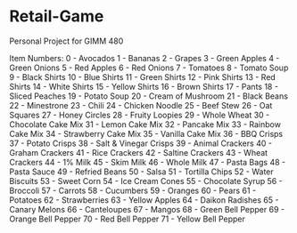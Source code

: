 # Retail-Game
Personal Project for GIMM 480

Item Numbers:
0 - Avocados
1 - Bananas
2 - Grapes
3 - Green Apples
4 - Green Onions
5 - Red Apples
6 - Red Onions
7 - Tomatoes
8 - Tomato Soup
9 - Black Shirts
10 - Blue Shirts
11 - Green Shirts
12 - Pink Shirts
13 - Red Shirts
14 - White Shirts
15 - Yellow Shirts
16 - Brown Shirts
17 - Pants
18 - Sliced Peaches
19 - Potato Soup
20 - Cream of Mushroom
21 - Black Beans
22 - Minestrone
23 - Chili
24 - Chicken Noodle
25 - Beef Stew
26 - Oat Squares
27 - Honey Circles
28 - Fruity Loopies
29 - Whole Wheat
30 - Chocolate Cake Mix
31 - Lemon Cake Mix
32 - Pancake Mix
33 - Rainbow Cake Mix
34 - Strawberry Cake Mix
35 - Vanilla Cake Mix
36 - BBQ Crisps
37 - Potato Crisps
38 - Salt & Vinegar Crisps
39 - Animal Crackers
40 - Graham Crackers
41 - Rice Crackers
42 - Saltine Crackers
43 - Wheat Crackers
44 - 1% Milk
45 - Skim Milk
46 - Whole Milk
47 - Pasta Bags
48 - Pasta Sauce
49 - Refried Beans
50 - Salsa
51 - Tortilla Chips
52 - Water Biscuits
53 - Sweet Corn
54 - Ice Cream Cones
55 - Chocolate Syrup
56 - Broccoli
57 - Carrots
58 - Cucumbers
59 - Oranges
60 - Pears
61 - Potatoes
62 - Strawberries
63 - Yellow Apples
64 - Daikon Radishes
65 - Canary Melons
66 - Canteloupes
67 - Mangos
68 - Green Bell Pepper
69 - Orange Bell Pepper
70 - Red Bell Pepper
71 - Yellow Bell Pepper
